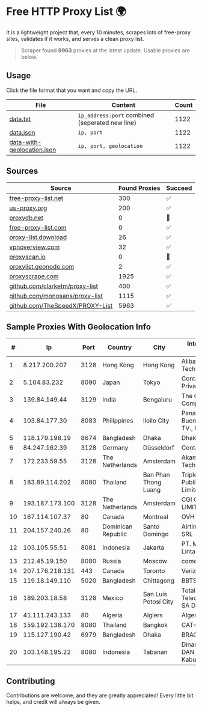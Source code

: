 
# Free HTTP Proxy List 🌍

It is a lightweight project that, every 10 minutes, scrapes lots of free-proxy sites, validates if it works, and serves a clean proxy list.


> Scraper found **9963** proxies at the latest update. Usable proxies are below.

## Usage

Click the file format that you want and copy the URL.


|File|Content|Count|
|----|-------|-----|
|[data.txt](https://raw.githubusercontent.com/themiralay/Proxy-List-World/master/data.txt)|`ip_address:port` combined (seperated new line)|1122|
|[data.json](https://raw.githubusercontent.com/themiralay/Proxy-List-World/master/data.json)|`ip, port`|1122|
|[data-with-geolocation.json](https://raw.githubusercontent.com/themiralay/Proxy-List-World/master/data-with-geolocation.json)|`ip, port, geolocation`|1122|

## Sources

|Source|Found Proxies|Succeed|
|------|-------------|-------|
|[free-proxy-list.net](https://free-proxy-list.net)|300|✅|
|[us-proxy.org](https://www.us-proxy.org)|200|✅|
|[proxydb.net](http://proxydb.net)|0|🚫|
|[free-proxy-list.com](https://free-proxy-list.com/?page=&port=&type%5B%5D=http&type%5B%5D=https&up_time=0&search=Search)|0|✅|
|[proxy-list.download](https://www.proxy-list.download/HTTP)|26|✅|
|[vpnoverview.com](https://vpnoverview.com/privacy/anonymous-browsing/free-proxy-servers)|32|✅|
|[proxyscan.io](https://www.proxyscan.io)|0|🚫|
|[proxylist.geonode.com](https://proxylist.geonode.com/api/proxy-list?limit=300&page=1&sort_by=lastChecked&sort_type=desc&protocols=http,https)|2|✅|
|[proxyscrape.com](https://api.proxyscrape.com/v2/?request=displayproxies&protocol=http&timeout=10000&country=all&ssl=all&anonymity=all)|1925|✅|
|[github.com/clarketm/proxy-list](https://raw.githubusercontent.com/clarketm/proxy-list/master/proxy-list-raw.txt)|400|✅|
|[github.com/monosans/proxy-list](https://raw.githubusercontent.com/monosans/proxy-list/main/proxies/http.txt)|1115|✅|
|[github.com/TheSpeedX/PROXY-List](https://raw.githubusercontent.com/TheSpeedX/PROXY-List/master/http.txt)|5963|✅|


## Sample Proxies With Geolocation Info

|#|Ip|Port|Country|City|Internet Service Provider|
|-|--|----|-------|----|-------------------------|
|1|8.217.200.207|3128|Hong Kong|Hong Kong|Alibaba (US) Technology Co., Ltd.|
|2|5.104.83.232|8090|Japan|Tokyo|Contabo Asia Private Limited|
|3|139.84.149.44|3129|India|Bengaluru|The Constant Company, LLC|
|4|103.84.177.30|8083|Philippines|Iloilo City|Panay Broadband / Buenavista Cable TV., Inc.|
|5|118.179.198.19|8674|Bangladesh|Dhaka|Dhakacom Limited|
|6|84.247.162.39|3128|Germany|Düsseldorf|Contabo GmbH|
|7|172.233.59.55|3128|The Netherlands|Amsterdam|Akamai Technologies, Inc.|
|8|183.89.114.202|8080|Thailand|Ban Phan Thong Luang|Triple T Broadband Public Company Limited|
|9|193.187.173.100|3128|The Netherlands|Amsterdam|CGI GLOBAL LIMITED|
|10|167.114.107.37|80|Canada|Montreal|OVH SAS|
|11|204.157.240.26|80|Dominican Republic|Santo Domingo|Airtime Technology SRL|
|12|103.105.55.51|8081|Indonesia|Jakarta|PT. Mega Artha Lintas Data|
|13|212.45.19.150|8080|Russia|Moscow|comcor.ru|
|14|207.176.218.131|443|Canada|Toronto|Verizon Business|
|15|119.18.149.110|5020|Bangladesh|Chittagong|BBTS Network|
|16|189.203.18.58|3128|Mexico|San Luis Potosí City|Total Play Telecomunicaciones SA De CV|
|17|41.111.243.133|80|Algeria|Algiers|Algerie Telecom|
|18|159.192.138.170|8080|Thailand|Bangkok|CAT-BB|
|19|115.127.190.42|6979|Bangladesh|Dhaka|BRACNet Limited|
|20|103.148.195.22|8080|Indonesia|Tabanan|Dinas Komunikasi DAN Informatika Kabupaten Tabanan|



## Contributing

Contributions are welcome, and they are greatly appreciated! Every
little bit helps, and credit will always be given.

